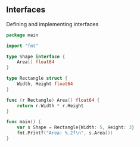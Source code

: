 <!-- METADATA
{
  "title": "Golang Interfaces",
  "tags": [
    "go",
    "interfaces"
  ],
  "language": "go"
}
-->

## Interfaces
Defining and implementing interfaces
```go
package main

import "fmt"

type Shape interface {
    Area() float64
}

type Rectangle struct {
    Width, Height float64
}

func (r Rectangle) Area() float64 {
    return r.Width * r.Height
}

func main() {
    var s Shape = Rectangle{Width: 5, Height: 3}
    fmt.Printf("Area: %.2f\n", s.Area())
}
```